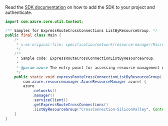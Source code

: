 Read the [SDK documentation](https://github.com/Azure/azure-sdk-for-java/blob/azure-resourcemanager_2.14.0/sdk/resourcemanager/azure-resourcemanager/README.md) on how to add the SDK to your project and authenticate.

```java
import com.azure.core.util.Context;

/** Samples for ExpressRouteCrossConnections ListByResourceGroup. */
public final class Main {
    /*
     * x-ms-original-file: specification/network/resource-manager/Microsoft.Network/stable/2021-05-01/examples/ExpressRouteCrossConnectionListByResourceGroup.json
     */
    /**
     * Sample code: ExpressRouteCrossConnectionListByResourceGroup.
     *
     * @param azure The entry point for accessing resource management APIs in Azure.
     */
    public static void expressRouteCrossConnectionListByResourceGroup(
        com.azure.resourcemanager.AzureResourceManager azure) {
        azure
            .networks()
            .manager()
            .serviceClient()
            .getExpressRouteCrossConnections()
            .listByResourceGroup("CrossConnection-SiliconValley", Context.NONE);
    }
}
```
